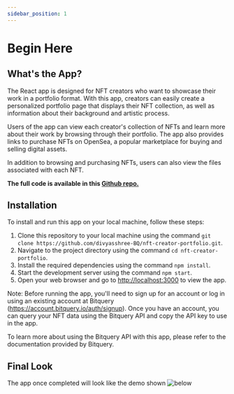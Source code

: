 ```yaml
---
sidebar_position: 1
---
```


# Begin Here

## What's the App?

The React app is designed for NFT creators who want to showcase their work in a portfolio format. With this app, creators can easily create a personalized portfolio page that displays their NFT collection, as well as information about their background and artistic process.

Users of the app can view each creator's collection of NFTs and learn more about their work by browsing through their portfolio. The app also provides links to purchase NFTs on OpenSea, a popular marketplace for buying and selling digital assets.

In addition to browsing and purchasing NFTs, users can also view the files associated with each NFT. 

**The full code is available in this [Github repo.](https://github.com/bitquery/nft-creator-portfolio)**


## Installation

To install and run this app on your local machine, follow these steps:


1.  Clone this repository to your local machine using the command `git clone https://github.com/divyasshree-BQ/nft-creator-portfolio.git`.
2.  Navigate to the project directory using the command `cd nft-creator-portfolio`.
3.  Install the required dependencies using the command `npm install`.
4.  Start the development server using the command `npm start`.
5.  Open your web browser and go to [http://localhost:3000](http://localhost:3000/) to view the app.


Note: Before running the app, you'll need to sign up for an account or log in using an existing account at Bitquery (https://account.bitquery.io/auth/signup). Once you have an account, you can query your NFT data using the Bitquery API and copy the API key to use in the app.

To learn more about using the Bitquery API with this app, please refer to the documentation provided by Bitquery.


## Final Look

The app once completed will look like the demo shown ![below](/img/nft_portfolio_demo.gif)
